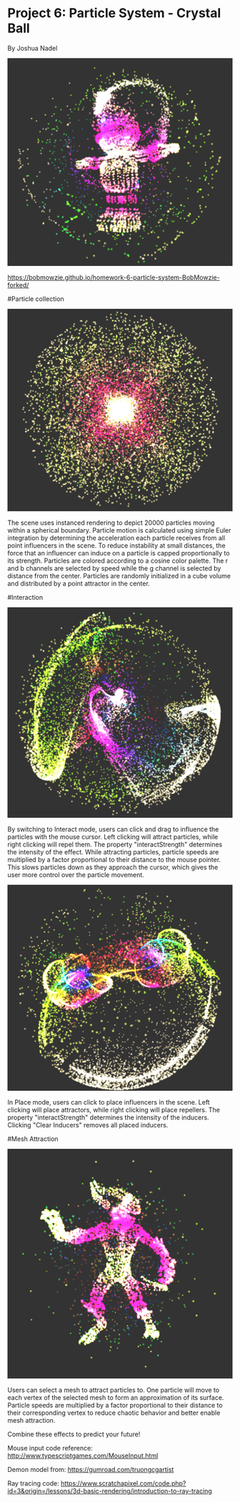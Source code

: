 
# Project 6: Particle System - Crystal Ball
By Joshua Nadel

![](img1.png)

https://bobmowzie.github.io/homework-6-particle-system-BobMowzie-forked/

#Particle collection

![](img2.png)

The scene uses instanced rendering to depict 20000 particles moving within a spherical boundary. Particle motion is calculated using simple Euler integration by determining the acceleration each particle receives from all point influencers in the scene. To reduce instability at small distances, the force that an influencer can induce on a particle is capped proportionally to its strength. Particles are colored according to a cosine color palette. The r and b channels are selected by speed while the g channel is selected by distance from the center. Particles are randomly initialized in a cube volume and distributed by a point attractor in the center.

#Interaction

![](img3.png)

By switching to Interact mode, users can click and drag to influence the particles with the mouse cursor. Left clicking will attract particles, while right clicking will repel them. The property "interactStrength" determines the intensity of the effect. While attracting particles, particle speeds are multiplied by a factor proportional to their distance to the mouse pointer. This slows particles down as they approach the cursor, which gives the user more control over the particle movement.

![](img4.png)

In Place mode, users can click to place influencers in the scene. Left clicking will place attractors, while right clicking will place repellers. The property "interactStrength" determines the intensity of the inducers. Clicking "Clear Inducers" removes all placed inducers.

#Mesh Attraction

![](img5.png)

Users can select a mesh to attract particles to. One particle will move to each vertex of the selected mesh to form an approximation of its surface. Particle speeds are multiplied by a factor proportional to their distance to their corresponding vertex to reduce chaotic behavior and better enable mesh attraction.

Combine these effects to predict your future!

Mouse input code reference: http://www.typescriptgames.com/MouseInput.html

Demon model from: https://gumroad.com/truongcgartist

Ray tracing code: https://www.scratchapixel.com/code.php?id=3&origin=/lessons/3d-basic-rendering/introduction-to-ray-tracing